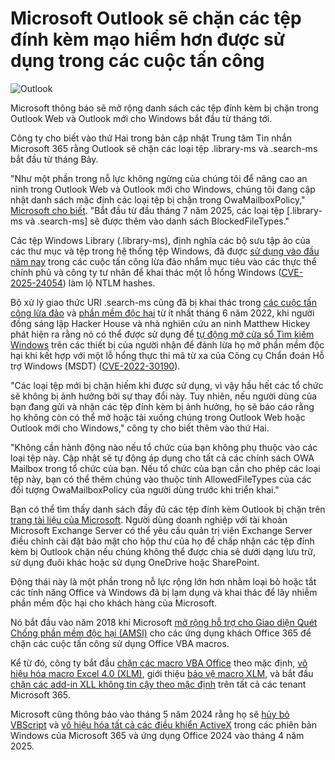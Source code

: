 # Microsoft Outlook sẽ chặn các tệp đính kèm mạo hiểm hơn được sử dụng trong các cuộc tấn công

![Outlook](https://www.bleepstatic.com/content/hl-images/2025/04/29/Outlook.jpg)

Microsoft thông báo sẽ mở rộng danh sách các tệp đính kèm bị chặn trong Outlook Web và Outlook mới cho Windows bắt đầu từ tháng tới.

Công ty cho biết vào thứ Hai trong bản cập nhật Trung tâm Tin nhắn Microsoft 365 rằng Outlook sẽ chặn các loại tệp .library-ms và .search-ms bắt đầu từ tháng Bảy.

"Như một phần trong nỗ lực không ngừng của chúng tôi để nâng cao an ninh trong Outlook Web và Outlook mới cho Windows, chúng tôi đang cập nhật danh sách mặc định các loại tệp bị chặn trong OwaMailboxPolicy," [Microsoft cho biết](http://admin.microsoft.com/#/MessageCenter/:/messages/MC1090702). "Bắt đầu từ đầu tháng 7 năm 2025, các loại tệp \[.library-ms và .search-ms\] sẽ được thêm vào danh sách BlockedFileTypes."

Các tệp Windows Library (.library-ms), định nghĩa các bộ sưu tập ảo của các thư mục và tệp trong hệ thống tệp Windows, đã được [sử dụng vào đầu năm nay](https://www.bleepingcomputer.com/news/security/windows-ntlm-hash-leak-flaw-exploited-in-phishing-attacks-on-governments/) trong các cuộc tấn công lừa đảo nhắm mục tiêu vào các thực thể chính phủ và công ty tư nhân để khai thác một lỗ hổng Windows ([CVE-2025-24054](https://msrc.microsoft.com/update-guide/en-US/advisory/CVE-2025-24054)) làm lộ NTLM hashes.

Bộ xử lý giao thức URI .search-ms cũng đã bị khai thác trong [các cuộc tấn công lừa đảo](https://www.bleepingcomputer.com/news/security/phishing-emails-abuse-windows-search-protocol-to-push-malicious-scripts/) và [phần mềm độc hại](https://www.bleepingcomputer.com/news/security/new-voldemort-malware-abuses-google-sheets-to-store-stolen-data/) từ ít nhất tháng 6 năm 2022, khi người đồng sáng lập Hacker House và nhà nghiên cứu an ninh Matthew Hickey phát hiện ra rằng nó có thể được sử dụng để [tự động mở cửa sổ Tìm kiếm Windows](https://www.bleepingcomputer.com/news/security/new-windows-search-zero-day-added-to-microsoft-protocol-nightmare/) trên các thiết bị của người nhận để đánh lừa họ mở phần mềm độc hại khi kết hợp với một lỗ hổng thực thi mã từ xa của Công cụ Chẩn đoán Hỗ trợ Windows (MSDT) ([CVE-2022-30190](https://msrc.microsoft.com/update-guide/en-US/vulnerability/CVE-2022-30190)).

"Các loại tệp mới bị chặn hiếm khi được sử dụng, vì vậy hầu hết các tổ chức sẽ không bị ảnh hưởng bởi sự thay đổi này. Tuy nhiên, nếu người dùng của bạn đang gửi và nhận các tệp đính kèm bị ảnh hưởng, họ sẽ báo cáo rằng họ không còn có thể mở hoặc tải xuống chúng trong Outlook Web hoặc Outlook mới cho Windows," công ty cho biết thêm vào thứ Hai.

"Không cần hành động nào nếu tổ chức của bạn không phụ thuộc vào các loại tệp này. Cập nhật sẽ tự động áp dụng cho tất cả các chính sách OWA Mailbox trong tổ chức của bạn. Nếu tổ chức của bạn cần cho phép các loại tệp này, bạn có thể thêm chúng vào thuộc tính AllowedFileTypes của các đối tượng OwaMailboxPolicy của người dùng trước khi triển khai."

Bạn có thể tìm thấy danh sách đầy đủ các tệp đính kèm Outlook bị chặn trên [trang tài liệu của Microsoft](https://learn.microsoft.com/en-us/powershell/module/exchange/set-owamailboxpolicy?view=exchange-ps#-blockedfiletypes). Người dùng doanh nghiệp với tài khoản Microsoft Exchange Server có thể yêu cầu quản trị viên Exchange Server điều chỉnh cài đặt bảo mật cho hộp thư của họ để chấp nhận các tệp đính kèm bị Outlook chặn nếu chúng không thể được chia sẻ dưới dạng lưu trữ, sử dụng đuôi khác hoặc sử dụng OneDrive hoặc SharePoint.

Động thái này là một phần trong nỗ lực rộng lớn hơn nhằm loại bỏ hoặc tắt các tính năng Office và Windows đã bị lạm dụng và khai thác để lây nhiễm phần mềm độc hại cho khách hàng của Microsoft.

Nó bắt đầu vào năm 2018 khi Microsoft [mở rộng hỗ trợ cho Giao diện Quét Chống phần mềm độc hại (AMSI)](https://www.bleepingcomputer.com/news/security/microsoft-office-365-customers-get-protection-against-malicious-macros/) cho các ứng dụng khách Office 365 để chặn các cuộc tấn công sử dụng Office VBA macros.

Kể từ đó, công ty bắt đầu [chặn các macro VBA Office](https://www.bleepingcomputer.com/news/microsoft/microsoft-starts-blocking-office-macros-by-default-once-again/) theo mặc định, [vô hiệu hóa macro Excel 4.0 (XLM)](https://www.bleepingcomputer.com/news/microsoft/microsoft-disables-excel-40-macros-by-default-to-block-malware/), giới thiệu [bảo vệ macro XLM](https://www.bleepingcomputer.com/news/security/microsoft-office-365-gets-protection-against-malicious-xlm-macros/), và bắt đầu [chặn các add-in XLL không tin cậy theo mặc định](https://www.bleepingcomputer.com/news/microsoft/microsoft-excel-now-blocking-untrusted-xll-add-ins-by-default/) trên tất cả các tenant Microsoft 365.

Microsoft cũng thông báo vào tháng 5 năm 2024 rằng họ sẽ [hủy bỏ VBScript](https://www.bleepingcomputer.com/news/microsoft/microsoft-to-start-killing-off-vbscript-in-second-half-of-2024/) và [vô hiệu hóa tất cả các điều khiển ActiveX](https://www.bleepingcomputer.com/news/microsoft/microsoft-blocks-activex-by-default-in-microsoft-365-office-2024/) trong các phiên bản Windows của Microsoft 365 và ứng dụng Office 2024 vào tháng 4 năm 2025.